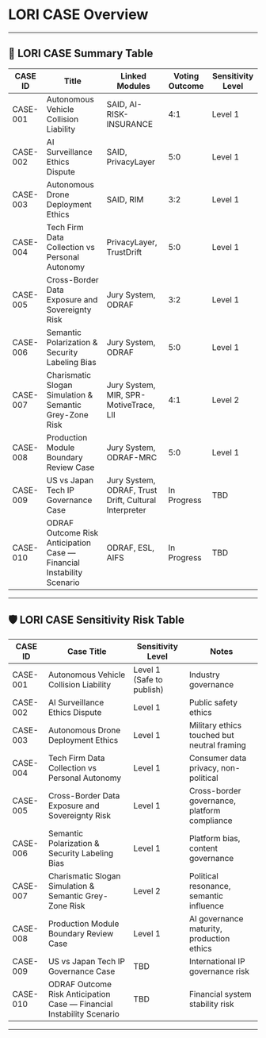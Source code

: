 # LORI CASE Overview

---

## 📂 LORI CASE Summary Table

| CASE ID | Title | Linked Modules | Voting Outcome | Sensitivity Level |
|---------|-------|----------------|----------------|------------------|
| CASE-001 | Autonomous Vehicle Collision Liability | SAID, AI-RISK-INSURANCE | 4:1 | Level 1 |
| CASE-002 | AI Surveillance Ethics Dispute | SAID, PrivacyLayer | 5:0 | Level 1 |
| CASE-003 | Autonomous Drone Deployment Ethics | SAID, RIM | 3:2 | Level 1 |
| CASE-004 | Tech Firm Data Collection vs Personal Autonomy | PrivacyLayer, TrustDrift | 5:0 | Level 1 |
| CASE-005 | Cross-Border Data Exposure and Sovereignty Risk | Jury System, ODRAF | 3:2 | Level 1 |
| CASE-006 | Semantic Polarization & Security Labeling Bias | Jury System, ODRAF | 5:0 | Level 1 |
| CASE-007 | Charismatic Slogan Simulation & Semantic Grey-Zone Risk | Jury System, MIR, SPR-MotiveTrace, LII | 4:1 | Level 2 |
| CASE-008 | Production Module Boundary Review Case | Jury System, ODRAF-MRC | 5:0 | Level 1 |
| CASE-009 | US vs Japan Tech IP Governance Case | Jury System, ODRAF, Trust Drift, Cultural Interpreter | In Progress | TBD |
| CASE-010 | ODRAF Outcome Risk Anticipation Case — Financial Instability Scenario | ODRAF, ESL, AIFS | In Progress | TBD |

---

## 🛡️ LORI CASE Sensitivity Risk Table

| CASE ID | Case Title | Sensitivity Level | Notes |
|---------|------------|-------------------|-------|
| CASE-001 | Autonomous Vehicle Collision Liability | Level 1 (Safe to publish) | Industry governance |
| CASE-002 | AI Surveillance Ethics Dispute | Level 1 | Public safety ethics |
| CASE-003 | Autonomous Drone Deployment Ethics | Level 1 | Military ethics touched but neutral framing |
| CASE-004 | Tech Firm Data Collection vs Personal Autonomy | Level 1 | Consumer data privacy, non-political |
| CASE-005 | Cross-Border Data Exposure and Sovereignty Risk | Level 1 | Cross-border governance, platform compliance |
| CASE-006 | Semantic Polarization & Security Labeling Bias | Level 1 | Platform bias, content governance |
| CASE-007 | Charismatic Slogan Simulation & Semantic Grey-Zone Risk | Level 2 | Political resonance, semantic influence |
| CASE-008 | Production Module Boundary Review Case | Level 1 | AI governance maturity, production ethics |
| CASE-009 | US vs Japan Tech IP Governance Case | TBD | International IP governance risk |
| CASE-010 | ODRAF Outcome Risk Anticipation Case — Financial Instability Scenario | TBD | Financial system stability risk |

---

